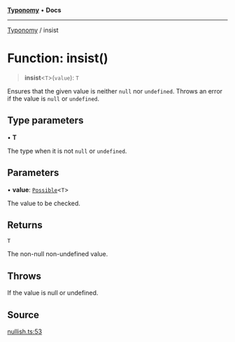 [**Typonomy**](../README.md) • **Docs**

***

[Typonomy](../globals.md) / insist

# Function: insist()

> **insist**\<`T`\>(`value`): `T`

Ensures that the given value is neither `null` nor `undefined`.
Throws an error if the value is `null` or `undefined`.

## Type parameters

• **T**

The type when it is not `null` or `undefined`.

## Parameters

• **value**: [`Possible`](../type-aliases/Possible.md)\<`T`\>

The value to be checked.

## Returns

`T`

The non-null non-undefined value.

## Throws

If the value is null or undefined.

## Source

[nullish.ts:53](https://github.com/softcraft-development/typonomy/blob/a265c54b67d3009e0095d9a5a897bf61d10478cf/src/nullish.ts#L53)
